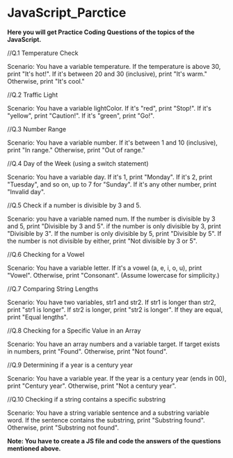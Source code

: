 # JavaScript_Parctice

**Here you will get Practice Coding Questions of the topics of the JavaScript.**

//Q.1 Temperature Check

  Scenario: You have a variable temperature. If the temperature is above 30, print "It's hot!". If it's between 20 and 30 (inclusive), print "It's warm." Otherwise, print "It's cool."

//Q.2 Traffic Light

  Scenario: You have a variable lightColor. If it's "red", print "Stop!". If it's "yellow", print "Caution!". If it's "green", print "Go!".

//Q.3 Number Range

  Scenario: You have a variable number. If it's between 1 and 10 (inclusive), print "In range." Otherwise, print "Out of range."

//Q.4 Day of the Week (using a switch statement)

  Scenario: You have a variable day. If it's 1, print "Monday". If it's 2, print "Tuesday", and so on, up to 7 for "Sunday". If it's any other number, print "Invalid day".

//Q.5  Check if a number is divisible by 3 and 5.

  Scenario: you have a variable named num. If the number is divisible by 3 and 5, print "Divisible by 3 and 5". if the number is only divisible by 3, print "Divisible by 3". If the 
  number is only divisible by 5, print "Divisible by 5". If the number is not divisible by either, print "Not divisible by 3 or 5".

//Q.6 Checking for a Vowel

  Scenario: You have a variable letter. If it's a vowel (a, e, i, o, u), print "Vowel". Otherwise, print "Consonant". (Assume lowercase for simplicity.)

//Q.7 Comparing String Lengths

  Scenario: You have two variables, str1 and str2. If str1 is longer than str2, print "str1 is longer". If str2 is longer, print "str2 is longer". If they are equal, print "Equal 
  lengths".

//Q.8 Checking for a Specific Value in an Array

  Scenario: You have an array numbers and a variable target. If target exists in numbers, print "Found". Otherwise, print "Not found".

//Q.9  Determining if a year is a century year

  Scenario: You have a variable year. If the year is a century year (ends in 00), print "Century year". Otherwise, print "Not a century year".

//Q.10 Checking if a string contains a specific substring

  Scenario: You have a string variable sentence and a substring variable word. If the sentence contains the substring, print "Substring found". Otherwise, print "Substring not found".

**Note: You have to create a JS file and code the answers of the questions mentioned above.**
